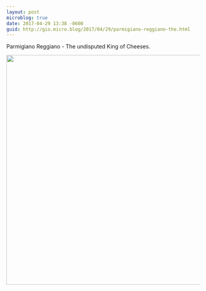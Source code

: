 ```yaml
---
layout: post
microblog: true
date: 2017-04-29 13:38 -0600
guid: http://gio.micro.blog/2017/04/29/parmigiano-reggiano-the.html
---
```

Parmigiano Reggiano - The undisputed King of Cheeses. 

<img src="http://gio.micro.blog/uploads/2017/8f3134a48a.jpg" width="600" height="600" style="height: auto" />
